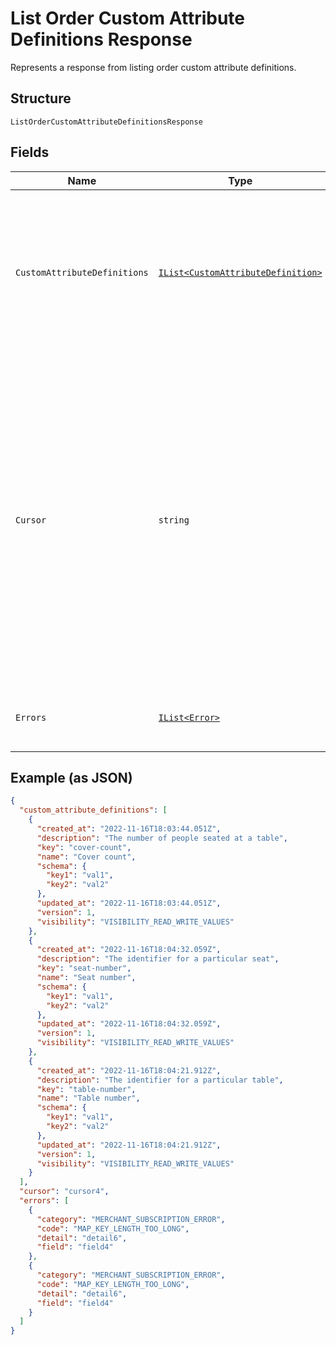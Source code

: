 
# List Order Custom Attribute Definitions Response

Represents a response from listing order custom attribute definitions.

## Structure

`ListOrderCustomAttributeDefinitionsResponse`

## Fields

| Name | Type | Tags | Description |
|  --- | --- | --- | --- |
| `CustomAttributeDefinitions` | [`IList<CustomAttributeDefinition>`](../../doc/models/custom-attribute-definition.md) | Required | The retrieved custom attribute definitions. If no custom attribute definitions are found, Square returns an empty object (`{}`). |
| `Cursor` | `string` | Optional | The cursor to provide in your next call to this endpoint to retrieve the next page of results for your original request.<br>This field is present only if the request succeeded and additional results are available.<br>For more information, see [Pagination](https://developer.squareup.com/docs/working-with-apis/pagination).<br>**Constraints**: *Minimum Length*: `1` |
| `Errors` | [`IList<Error>`](../../doc/models/error.md) | Optional | Any errors that occurred during the request. |

## Example (as JSON)

```json
{
  "custom_attribute_definitions": [
    {
      "created_at": "2022-11-16T18:03:44.051Z",
      "description": "The number of people seated at a table",
      "key": "cover-count",
      "name": "Cover count",
      "schema": {
        "key1": "val1",
        "key2": "val2"
      },
      "updated_at": "2022-11-16T18:03:44.051Z",
      "version": 1,
      "visibility": "VISIBILITY_READ_WRITE_VALUES"
    },
    {
      "created_at": "2022-11-16T18:04:32.059Z",
      "description": "The identifier for a particular seat",
      "key": "seat-number",
      "name": "Seat number",
      "schema": {
        "key1": "val1",
        "key2": "val2"
      },
      "updated_at": "2022-11-16T18:04:32.059Z",
      "version": 1,
      "visibility": "VISIBILITY_READ_WRITE_VALUES"
    },
    {
      "created_at": "2022-11-16T18:04:21.912Z",
      "description": "The identifier for a particular table",
      "key": "table-number",
      "name": "Table number",
      "schema": {
        "key1": "val1",
        "key2": "val2"
      },
      "updated_at": "2022-11-16T18:04:21.912Z",
      "version": 1,
      "visibility": "VISIBILITY_READ_WRITE_VALUES"
    }
  ],
  "cursor": "cursor4",
  "errors": [
    {
      "category": "MERCHANT_SUBSCRIPTION_ERROR",
      "code": "MAP_KEY_LENGTH_TOO_LONG",
      "detail": "detail6",
      "field": "field4"
    },
    {
      "category": "MERCHANT_SUBSCRIPTION_ERROR",
      "code": "MAP_KEY_LENGTH_TOO_LONG",
      "detail": "detail6",
      "field": "field4"
    }
  ]
}
```

